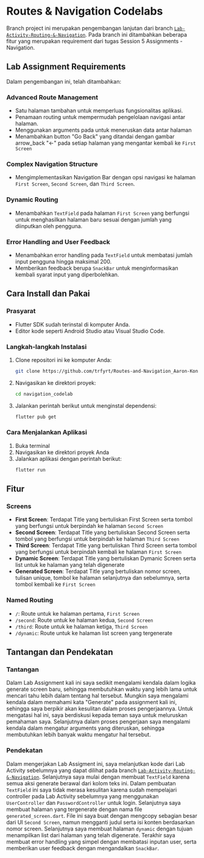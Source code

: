 # Routes & Navigation Codelabs

Branch project ini merupakan pengembangan lanjutan dari branch [`Lab-Activity-Routing-&-Navigation`](https://github.com/trfyrt/Routes-and-Navigation_Aaron-Kongdoh/tree/Lab-Activity-Routing-%26-Navigation). Pada branch ini ditambahkan beberapa fitur yang merupakan requirement dari tugas Session 5 Assignments - Navigation.

## Lab Assignment Requirements

Dalam pengembangan ini, telah ditambahkan:

### Advanced Route Management

- Satu halaman tambahan untuk memperluas fungsionalitas aplikasi.
- Penamaan routing untuk mempermudah pengelolaan navigasi antar halaman.
- Menggunakan arguments pada untuk meneruskan data antar halaman
- Menambahkan button "Go Back" yang ditandai dengan gambar arrow_back "←" pada setiap halaman yang mengantar kembali ke `First Screen`

### Complex Navigation Structure

- Mengimplementasikan Navigation Bar dengan opsi navigasi ke halaman `First Screen`, `Second Screen`, dan `Third Screen`.

### Dynamic Routing

- Menambahkan `TextField` pada halaman `First Screen` yang berfungsi untuk menghasilkan halaman baru sesuai dengan jumlah yang diinputkan oleh pengguna.

### Error Handling and User Feedback

- Menambahkan error handling pada `TextField` untuk membatasi jumlah input pengguna hingga maksimal 200.
- Memberikan feedback berupa `SnackBar` untuk menginformasikan kembali syarat input yang diperbolehkan.

## Cara Install dan Pakai

### Prasyarat
- Flutter SDK sudah terinstal di komputer Anda.
- Editor kode seperti Android Studio atau Visual Studio Code.

### Langkah-langkah Instalasi
1. Clone repositori ini ke komputer Anda:
   ```bash
   git clone https://github.com/trfyrt/Routes-and-Navigation_Aaron-Kongdoh.git
   ```
   
2. Navigasikan ke direktori proyek:
   ```bash
   cd navigation_codelab
   ```
   
3. Jalankan perintah berikut untuk menginstal dependensi:
   ```bash
   flutter pub get
   ```
   

### Cara Menjalankan Aplikasi
1. Buka terminal
2. Navigasikan ke direktori proyek Anda
3. Jalankan aplikasi dengan perintah berikut:
   ```bash
   flutter run
   ```

## Fitur
### Screens
- **First Screen**: Terdapat Title yang bertuliskan First Screen serta tombol yang berfungsi untuk berpindah ke halaman `Second Screen`
- **Second Screen**: Terdapat Title yang bertuliskan Second Screen serta tombol yang berfungsi untuk berpindah ke halaman `Third Screen`
- **Third Screen**: Terdapat Title yang bertuliskan Third Screen serta tombol yang berfungsi untuk berpindah kembali ke halaman `First Screen`
- **Dynamic Screen**: Terdapat Title yang bertuliskan Dymanic Screen serta list untuk ke halaman yang telah digenerate
- **Generated Screen**: Terdapat Title yang bertuliskan nomor screen, tulisan unique, tombol ke halaman selanjutnya dan sebelumnya, serta tombol kembali ke `First Screen`

### Named Routing
- `/`: Route untuk ke halaman pertama, `First Screen`
- `/second`: Route untuk ke halaman kedua, `Second Screen`
- `/third`: Route untuk ke halaman ketiga, `Third Screen`
- `/dynamic`: Route untuk ke halaman list screen yang tergenerate

## Tantangan dan Pendekatan
### Tantangan
Dalam Lab Assignment kali ini saya sedikit mengalami kendala dalam logika generate screen baru, sehingga membutuhkan waktu yang lebih lama untuk mencari tahu lebih dalam tentang hal tersebut. Mungkin saya mengalami kendala dalam memahami kata "Generate" pada assignment kali ini, sehingga saya berpikir akan kesulitan dalam proses pengerjaannya. Untuk mengatasi hal ini, saya berdiskusi kepada teman saya untuk meluruskan pemahaman saya. Selanjutnya dalam proses pengerjaan saya mengalami kendala dalam mengatur arguments yang diteruskan, sehingga membutuhkan lebih banyak waktu mengatur hal tersebut.

### Pendekatan
Dalam mengerjakan Lab Assigment ini, saya melanjutkan kode dari Lab Activity sebelumnya yang dapat dilihat pada branch [`Lab-Activity-Routing-&-Navigation`](https://github.com/trfyrt/Routes-and-Navigation_Aaron-Kongdoh/tree/Lab-Activity-Routing-%26-Navigation). Selanjutnya saya mulai dengan membuat `TextField` karena semua aksi generate berawal dari kolom teks ini. Dalam pembuatan `TextField` ini saya tidak merasa kesulitan karena sudah mempelajari controller pada Lab Activity sebelumnya yang menggunakan `UserController` dan `PasswordController` untuk login. Selanjutnya saya membuat halaman yang tergenerate dengan nama file `generated_screen.dart`. File ini saya buat dengan mengcopy sebagian besar dari UI `Second Screen`, namun mengganti judul serta isi konten berdasarkan nomor screen. Selanjutnya saya membuat halaman `dynamic` dengan tujuan menampilkan list dari halaman yang telah digenerate. Terakhir saya membuat error handling yang simpel dengan membatasi inputan user, serta memberikan user feedback dengan mengandalkan `SnackBar`.
